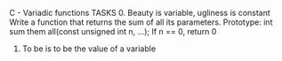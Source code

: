 C - Variadic functions
TASKS
0. Beauty is variable, ugliness is constant
Write a function that returns the sum of all its parameters.
Prototype: int sum them all(const unsigned int n, ...);
If n == 0, return 0
1. To be is to be the value of a variable

